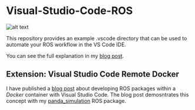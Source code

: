 # Visual-Studio-Code-ROS

![alt text](https://erdalpekel.de/wp-content/uploads/2019/03/thumbnail.png)

This repository provides an example .vscode directory that can be used to automate your ROS workflow in the VS Code IDE.

You can see the full explanation in my [blog post](https://erdalpekel.de/?p=157).

## Extension: Visual Studio Code Remote Docker

I have published a [blog post](https://erdalpekel.de/?p=219) about developing ROS packages within a *Docker* container with Visual Studio Code. The blog post demosntrates this concept with my [panda_simulation](https://github.com/erdalpekel/panda_simulation) ROS package.
